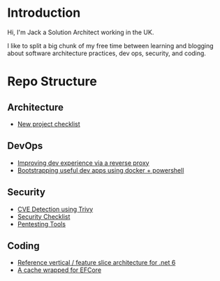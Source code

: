 # Introduction
Hi, I'm Jack a Solution Architect working in the UK.

I like to split a big chunk of my free time between learning and blogging about software architecture practices, dev ops, security, and coding.

# Repo Structure

## Architecture
- [New project checklist](https://github.com/ardalis/new-software-project-checklist)

## DevOps
- [Improving dev experience via a reverse proxy](https://github.com/jtbuk/NginxReverseProxy)
- [Bootstrapping useful dev apps using docker + powershell](https://github.com/jtbuk/DockerBootstrapper)

## Security
- [CVE Detection using Trivy](https://github.com/jtbuk/CVEDetection)
- [Security Checklist](https://github.com/6mile/DevSecOps-Playbook)
- [Pentesting Tools](https://github.com/enaqx/awesome-pentest)

## Coding
- [Reference vertical / feature slice architecture for .net 6](https://github.com/jtbuk/VerticalArchitecture)
- [A cache wrapped for EFCore](https://github.com/jtbuk/EFCoreCache)
